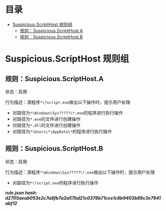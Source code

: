 



目录
==

* [Suspicious.ScriptHost 规则组](#suspiciousscripthost-)
	* [规则：Suspicious.ScriptHost.A](#suspiciousscripthosta)
	* [规则：Suspicious.ScriptHost.B](#suspiciousscripthostb)

# Suspicious.ScriptHost 规则组

## 规则：Suspicious.ScriptHost.A
  
状态：启用

行为描述：源程序`*\?script.exe`做出以下操作时，提示用户处理
- 对路径为`*\Windows\Sys?????\*.exe`的程序进行执行操作
- 对路径为`*.exe`的文件进行创建操作
- 对路径为`*.dll`的文件进行创建操作
- 对路径为`*\Users\*\AppData\*`的程序进行执行操作

## 规则：Suspicious.ScriptHost.B
  
状态：启用

行为描述：源程序`*\Windows\Sys?????\*.exe`做出以下操作时，提示用户处理
- 对路径为`*\?script.exe`的程序进行执行操作
  
***rule.json hash: d2705aeab053e2c7a8fb7a2a57bd21c0378b71cce1c8b9403b89c3e7941abf12***